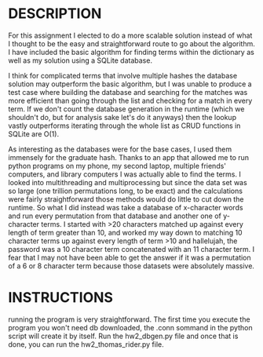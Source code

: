 # DESCRIPTION

For this assignment I elected to do a more scalable solution instead of what I thought to be the easy and straightforward route to go about the algorithm. I have included the basic algorithm for finding terms within the dictionary as well as my solution using a SQLite database.

I think for complicated terms that involve multiple hashes the database solution may outperform the basic algorithm, but I was unable to produce a test case where building the database and searching for the matches was more efficient than going through the list and checking for a match in every term. If we don't count the database generation in the runtime (which we shouldn't do, but for analysis sake let's do it anyways) then the lookup vastly outperforms iterating through the whole list as CRUD functions in SQLite are O(1). 

As interesting as the databases were for the base cases, I used them immensely for the graduate hash. Thanks to an app that allowed me to run python programs on my phone, my second laptop, multiple friends' computers, and library computers I was actually able to find the terms. I looked into multithreading and multiprocessing but since the data set was so large (one trillion permutations long, to be exact) and the calculations were fairly straightforward those methods would do little to cut down the runtime. So what I did instead was take a database of x-character words and run every permutation from that database and another one of y-character terms. I started with >20 characters matched up against every length of term greater than 10, and worked my way down to matching 10 character terms up against every length of term >10 and hallelujah, the password was a 10 character term concatenated with an 11 character term. I fear that I may not have been able to get the answer if it was a permutation of a 6 or 8 character term because those datasets were absolutely massive. 



# INSTRUCTIONS

running the program is very straightforward. The first time you execute the program you won't need db downloaded, the .conn sommand in the python script will create it by itself. Run the hw2_dbgen.py file and once that is done, you can run the hw2_thomas_rider.py file. 
